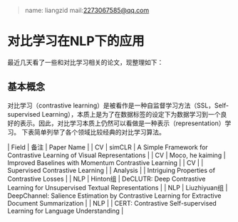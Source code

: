 > name: liangzid mail:2273067585@qq.com
# 对比学习在NLP下的应用
最近几天看了一些和对比学习相关的论文，现整理如下：
## 基本概念
对比学习（contrastive learning）是被看作是一种自监督学习方法（SSL，Self-supervised Learning），本质上是为了在数据标签的设定下为数据学习到一个良好的表示。因此，对比学习本质上仍然可以看做是一种表示（representation）学习。
下表简单列举了各个领域比较经典的对比学习算法。

<colgroup><col></colgroup>
| Field | 备注 | Paper Name |
| CV | simCLR | A Simple Framework for Contrastive Learning of Visual Representations |
| CV | Moco, he kaiming | Improved Baselines with Momentum Contrastive Learning |
| CV |  | Supervised Contrastive Learning |
| Analysis |  | Intriguing Properties of Contrastive Losses |
| NLP | Hinton组 | DeCLUTR: Deep Contrastive Learning for Unsupervised Textual Representations |
| NLP | Liuzhiyuan组 | DeepChannel: Salience Estimation by Contrastive Learning for Extractive Document Summarization |
| NLP |  | CERT: Contrastive Self-supervised Learning for Language Understanding |	